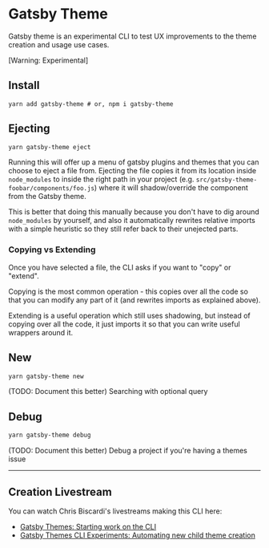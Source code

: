 # Gatsby Theme

Gatsby theme is an experimental CLI to test UX improvements to the theme creation and usage use cases.

[Warning: Experimental]

## Install

```shell
yarn add gatsby-theme # or, npm i gatsby-theme
```

## Ejecting

```bash
yarn gatsby-theme eject
```

Running this will offer up a menu of gatsby plugins and themes that you can choose to eject a file from. Ejecting the file copies it from its location inside `node_modules` to inside the right path in your project (e.g. `src/gatsby-theme-foobar/components/foo.js`) where it will shadow/override the component from the Gatsby theme.

This is better that doing this manually because you don't have to dig around `node_modules` by yourself, and also it automatically rewrites relative imports with a simple heuristic so they still refer back to their unejected parts.

### Copying vs Extending

Once you have selected a file, the CLI asks if you want to "copy" or "extend".

Copying is the most common operation - this copies over all the code so that you can modify any part of it (and rewrites imports as explained above).

Extending is a useful operation which still uses shadowing, but instead of copying over all the code, it just imports it so that you can write useful wrappers around it.

## New

```bash
yarn gatsby-theme new
```

(TODO: Document this better) Searching with optional query

## Debug

```bash
yarn gatsby-theme debug
```

(TODO: Document this better) Debug a project if you're having a themes issue

---

## Creation Livestream

You can watch Chris Biscardi's livestreams making this CLI here:

- [Gatsby Themes: Starting work on the CLI](https://www.youtube.com/watch?v=bGwvp1wWzAs)
- [Gatsby Themes CLI Experiments: Automating new child theme creation](https://www.youtube.com/watch?v=HRpG_hyzPfo)
